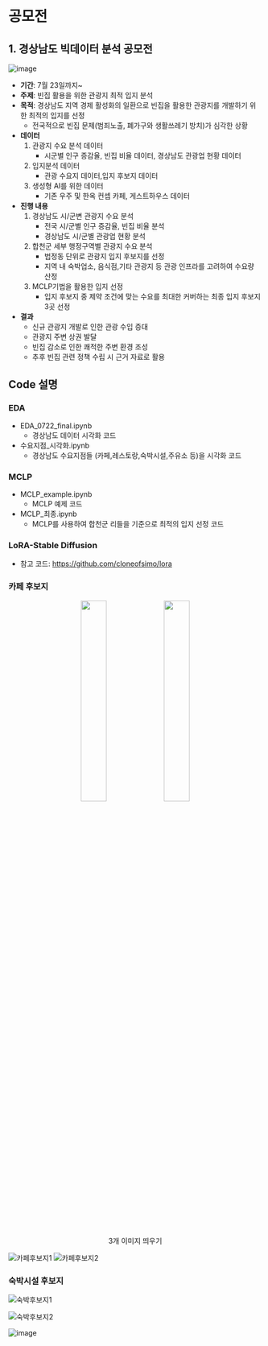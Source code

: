 
**공모전**
==================================================================================================================================
## 1. 경상남도 빅데이터 분석 공모전



![image](https://github.com/user-attachments/assets/40c389f1-b076-4192-a24d-08ca1a5ea8cc)






 * <b>기간</b>: 7월 23일까지~
 * <b>주제</b>: 빈집 활용을 위한 관광지 최적 입지 분석
 * <b>목적</b>: 경상남도 지역 경제 활성화의 일환으로 빈집을 활용한 관광지를 개발하기 위한 최적의 입지를 선정
   - 전국적으로 빈집 문제(범죄노출, 폐가구와 생활쓰레기 방치)가 심각한 상황
 * <b>데이터</b>
   1. 관광지 수요 분석 데이터
      - 시군별 인구 증감율, 빈집 비율 데이터, 경상남도 관광업 현황 데이터
   2. 입지분석 데이터
      - 관광 수요지 데이터,입지 후보지 데이터
   3. 생성형 AI를 위한 데이터
      - 기존 우주 및 한옥 컨셉 카페, 게스트하우스 데이터
* <b>진행 내용</b>
  1. 경상남도 시/군변 관광지 수요 분석
     - 전국 시/군별 인구 증감율, 빈집 비율 분석
     - 경상남도 시/군별 관광업 현황 분석
  2. 합천군 세부 행정구역별 관광지 수요 분석
     - 법정동 단위로 관광지 입지 후보지를 선정
     - 지역 내 숙박업소, 음식점,기타 관광지 등 관광 인프라를 고려하여 수요량 산정
  3. MCLP기법을 활용한 입지 선정
     - 입지 후보지 중 제약 조건에 맞는 수요를 최대한 커버하는 최종 입지 후보지 3곳 선정
* <b>결과</b>
  - 신규 관광지 개발로 인한 관광 수입 증대
  - 관광지 주변 상권 발달
  - 빈집 감소로 인한 쾌적한 주변 환경 조성
  - 추후 빈집 관련 정책 수립 시 근거 자료로 활용



## Code 설명

### EDA 
 - EDA_0722_final.ipynb
   - 경상남도 데이터 시각화 코드
 - 수요지점_시각화.ipynb
   - 경상남도 수요지점들 (카페,레스토랑,숙박시설,주유소 등)을 시각화 코드
     
### MCLP
 - MCLP_example.ipynb
   - MCLP 예제 코드
 - MCLP_최종.ipynb
   - MCLP를 사용하여 합천군 리들을 기준으로 최적의 입지 선정 코드
     
### LoRA-Stable Diffusion
 - 참고 코드: https://github.com/cloneofsimo/lora
   
### 카페 후보지

<p align="center">  <img src="(https://github.com/user-attachments/assets/ec73b6ff-abba-4ed8-a03f-1a66540b775b)" align="center" width="32%">  <img src="(https://github.com/user-attachments/assets/6ead664d-a281-4434-8d07-d2f861870e2a)" align="center" width="32%">   <figcaption align="center">3개 이미지 띄우기</figcaption></p>

   ![카페후보지1](https://github.com/user-attachments/assets/ec73b6ff-abba-4ed8-a03f-1a66540b775b)
   ![카페후보지2](https://github.com/user-attachments/assets/6ead664d-a281-4434-8d07-d2f861870e2a)
### 숙박시설 후보지

![숙박후보지1](https://github.com/user-attachments/assets/9c3a6db3-c854-41c1-a972-9053e4691aa6)

![숙박후보지2](https://github.com/user-attachments/assets/21ebdc04-0ff0-47c0-87af-c621b8cc9eac)

![image](https://github.com/user-attachments/assets/c8056186-090d-4497-bd43-33449d9b604f)

